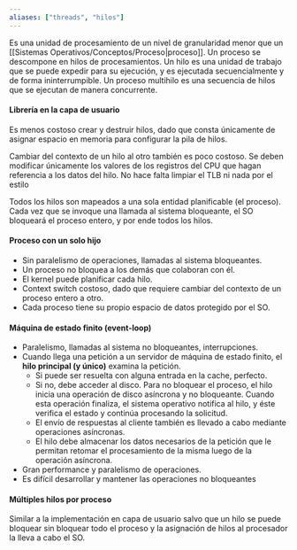 ```yaml
---
aliases: ["threads", "hilos"]
---
```

Es una unidad de procesamiento de un nivel de granularidad menor que un [[Sistemas Operativos/Conceptos/Proceso|proceso]]. Un proceso se descompone en hilos de procesamientos. Un hilo es una unidad de trabajo que se puede expedir para su ejecución, y es ejecutada secuencialmente y de forma ininterrumpible. Un proceso multihilo es una secuencia de hilos que se ejecutan de manera concurrente.

#### Librería en la capa de usuario
Es menos costoso crear y destruir hilos, dado que consta únicamente de asignar espacio en memoria para configurar la pila de hilos.

Cambiar del contexto de un hilo al otro también es poco costoso. Se deben modificar únicamente los valores de los registros del CPU que hagan referencia a los datos del hilo. No hace falta limpiar el TLB ni nada por el estilo

Todos los hilos son mapeados a una sola entidad planificable (el proceso). Cada vez que se invoque una llamada al sistema bloqueante, el SO bloqueará el proceso entero, y por ende todos los hilos.

#### Proceso con un solo hijo
- Sin paralelismo de operaciones, llamadas al sistema bloqueantes.
- Un proceso no bloquea a los demás que colaboran con él.
- El kernel puede planificar cada hilo.
- Context switch costoso, dado que requiere cambiar del contexto de un proceso entero a otro.
- Cada proceso tiene su propio espacio de datos protegido por el SO.

#### Máquina de estado finito (event-loop)
- Paralelismo, llamadas al sistema no bloqueantes, interrupciones.
- Cuando llega una petición a un servidor de máquina de estado finito, el **hilo principal (y único)** examina la petición.
	- Si puede ser resuelta con alguna entrada en la cache, perfecto.
	- Si no, debe acceder al disco. Para no bloquear el proceso, el hilo inicia una operación de disco asíncrona y no bloqueante. Cuando esta operación finaliza, el sistema operativo notifica al hilo, y éste verifica el estado y continúa procesando la solicitud.
	- El envío de respuestas al cliente también es llevado a cabo mediante operaciones asíncronas.
	- El hilo debe almacenar los datos necesarios de la petición que le permitan retomar el procesamiento de la misma luego de la operación asíncrona.
- Gran performance y paralelismo de operaciones.
- Es difícil desarrollar y mantener las operaciones no bloqueantes

#### Múltiples hilos por proceso
Similar a la implementación en capa de usuario salvo que un hilo se puede bloquear sin bloquear todo el proceso y la asignación de hilos al procesador la lleva a cabo el SO.